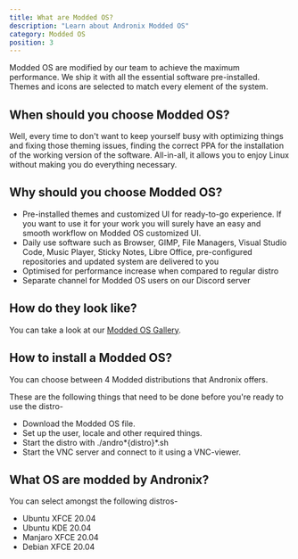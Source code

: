 ```yaml
---
title: What are Modded OS?
description: "Learn about Andronix Modded OS"
category: Modded OS
position: 3
---
```


<!-- //todo add an image -->

Modded OS are modified by our team to achieve the maximum performance. We ship it with all the essential software
pre-installed. Themes and icons are selected to match every element of the system.

## When should you choose Modded OS?

Well, every time to don't want to keep yourself busy with optimizing things and fixing those theming issues, finding the
correct PPA for the installation of the working version of the software. All-in-all, it allows you to enjoy Linux
without making you do everything necessary.

## Why should you choose Modded OS?

- Pre-installed themes and customized UI for ready-to-go experience. If you want to use it for your work you will surely
  have an easy and smooth workflow on Modded OS customized UI.
- Daily use software such as Browser, GIMP, File Managers, Visual Studio Code, Music Player, Sticky Notes, Libre Office,
  pre-configured repositories and updated system are delivered to you
- Optimised for performance increase when compared to regular distro
- Separate channel for Modded OS users on our Discord server

## How do they look like?

You can take a look at our [Modded OS Gallery](https://andronix.app/modded-os-gallery/).

## How to install a Modded OS?

You can choose between 4 Modded distributions that Andronix offers.

These are the following things that need to be done before you're ready to use the distro-

- Download the Modded OS file.
- Set up the user, locale and other required things.
- Start the distro with ./andro*{distro}*.sh
- Start the VNC server and connect to it using a VNC-viewer.

## What OS are modded by Andronix?

You can select amongst the following distros-

* Ubuntu XFCE <badge>20.04</badge>
* Ubuntu KDE <badge>20.04</badge>
* Manjaro XFCE <badge>20.04</badge>
* Debian XFCE <badge>20.04</badge>
